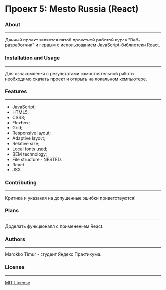 # Проект 5: Mesto Russia (React)

### About
------------
Данный проект является пятой проектной работой курса "Веб-разработчик" и первым с использованием JavaScript-библиотеки React.

### Installation and Usage
------------
Для ознакомления с результатами самостоятельной работы необходимо скачать проект и открыть на локальном компьютере.

### Features
------------
- JavaScript;
- HTML5;
- CSS3;
- Flexbox;
- Grid;
- Responsive layout;
- Adaptive layout;
- Relative size;
- Local fonts used;
- BEM technology;
- File structure - NESTED.
- React.
- JSX.

### Contributing
------------
Критика и указания на допущенные ошибки приветствуются!

### Plans
------------
Доделать функционалл с применением React.
###  Authors
------------
Marokko Timur - студент Яндекс Практикума.

### License
------------
[MIT License](https://choosealicense.com/licenses/mit/ "MIT License")
